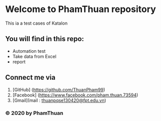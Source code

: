 
# Welcome to PhamThuan repository
This ia a test cases of Katalon

## You will find in this repo:
* Automation test
* Take data from Excel 
* report

## Connect me via
1. [GitHub] (https://github.com/ThuanPham99)
2. [Facebook] (https://www.facebook.com/pham.thuan.73594)
3. [Gmail](mail : thuanpqse130420@fpt.edu.vn)

### © 2020 by PhamThuan
